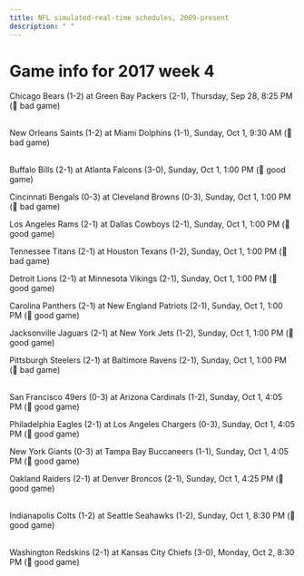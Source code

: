 ```yaml
---
title: NFL simulated-real-time schedules, 2009-present
description: " "
---
```


# Game info for 2017 week 4

Chicago Bears (1-2) at Green Bay Packers (2-1), Thursday, Sep 28, 8:25 PM (:red_circle: bad game)

<br/>New Orleans Saints (1-2) at Miami Dolphins (1-1), Sunday, Oct 1, 9:30 AM (:red_circle: bad game)

<br/>Buffalo Bills (2-1) at Atlanta Falcons (3-0), Sunday, Oct 1, 1:00 PM (:football: good game)

Cincinnati Bengals (0-3) at Cleveland Browns (0-3), Sunday, Oct 1, 1:00 PM (:red_circle: bad game)

Los Angeles Rams (2-1) at Dallas Cowboys (2-1), Sunday, Oct 1, 1:00 PM (:football: good game)

Tennessee Titans (2-1) at Houston Texans (1-2), Sunday, Oct 1, 1:00 PM (:red_circle: bad game)

Detroit Lions (2-1) at Minnesota Vikings (2-1), Sunday, Oct 1, 1:00 PM (:football: good game)

Carolina Panthers (2-1) at New England Patriots (2-1), Sunday, Oct 1, 1:00 PM (:football: good game)

Jacksonville Jaguars (2-1) at New York Jets (1-2), Sunday, Oct 1, 1:00 PM (:football: good game)

Pittsburgh Steelers (2-1) at Baltimore Ravens (2-1), Sunday, Oct 1, 1:00 PM (:red_circle: bad game)

<br/>San Francisco 49ers (0-3) at Arizona Cardinals (1-2), Sunday, Oct 1, 4:05 PM (:football: good game)

Philadelphia Eagles (2-1) at Los Angeles Chargers (0-3), Sunday, Oct 1, 4:05 PM (:football: good game)

New York Giants (0-3) at Tampa Bay Buccaneers (1-1), Sunday, Oct 1, 4:05 PM (:football: good game)

Oakland Raiders (2-1) at Denver Broncos (2-1), Sunday, Oct 1, 4:25 PM (:football: good game)

<br/>Indianapolis Colts (1-2) at Seattle Seahawks (1-2), Sunday, Oct 1, 8:30 PM (:football: good game)

<br/>Washington Redskins (2-1) at Kansas City Chiefs (3-0), Monday, Oct 2, 8:30 PM (:football: good game)

